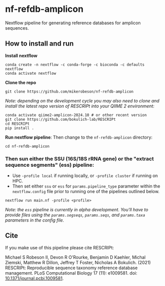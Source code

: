 # nf-refdb-amplicon
Nextflow pipeline for generating reference databases for amplicon sequences.

## How to install and run

**Install nextflow**
```
conda create -n nextflow -c conda-forge -c bioconda -c defaults nextflow
conda activate nextflow
```

**Clone the repo**
```
git clone https://github.com/mikerobeson/nf-refdb-amplicon
```
*Note: depending on the development cycle you may also need to clone and install the latest repo version of RESCRIPt into your QIIME 2 environment:*

```
conda activate qiime2-amplicon-2024.10 # or other recent version
git clone https://github.com/bokulich-lab/RESCRIPt
cd RESCRIPt
pip install .
```

**Run nextflow pipeline**:
Then change to the `nf-refdb-amplicon` directory:
```
cd nf-refdb-amplicon
```

### Then sun either the SSU (16S/18S rRNA gene) or the "extract sequence segments" (ess) pipeline:

- Use `-profile local` if running locally, or `-profile cluster` if running on HPC.
- Then set either `ssu` or `ess` for `params.pipeline_type` parameter within the `nextflow.config` file prior to running one of the pipelines outlined below.


```
nextflow run main.nf -profile <profile>
```

*Note: the `ess` pipeline is currently in alpha development. You'll have to provide files using the `params.segseqs`, `params.seqs`, and `params.taxa` parameters in the config file.*



## Cite
If you make use of this pipeline please cite RESCRIPt:

Michael S Robeson II, Devon R O'Rourke, Benjamin D Kaehler, Michal Ziemski, Matthew R Dillon, Jeffrey T Foster, Nicholas A Bokulich. (2021) RESCRIPt: Reproducible sequence taxonomy reference database management. PLoS Computational Biology 17 (11): e1009581. doi: [10.1371/journal.pcbi.1009581](http://dx.doi.org/10.1371/journal.pcbi.1009581).
